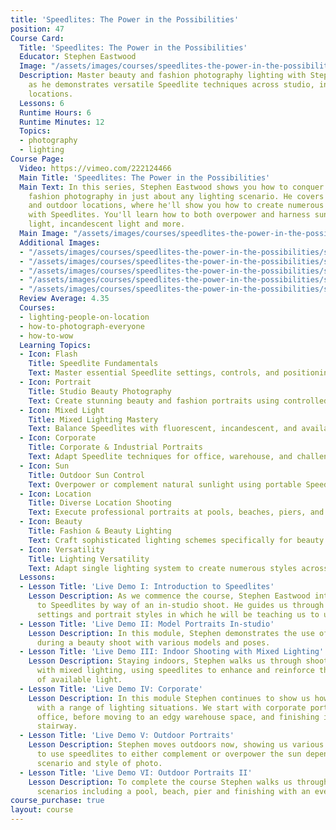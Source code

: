```yaml
---
title: 'Speedlites: The Power in the Possibilities'
position: 47
Course Card:
  Title: 'Speedlites: The Power in the Possibilities'
  Educator: Stephen Eastwood
  Image: "/assets/images/courses/speedlites-the-power-in-the-possibilities/speedlites-the-power-in-the-possibilities.jpg"
  Description: Master beauty and fashion photography lighting with Stephen Eastwood
    as he demonstrates versatile Speedlite techniques across studio, indoor, and outdoor
    locations.
  Lessons: 6
  Runtime Hours: 6
  Runtime Minutes: 12
  Topics:
  - photography
  - lighting
Course Page:
  Video: https://vimeo.com/222124466
  Main Title: 'Speedlites: The Power in the Possibilities'
  Main Text: In this series, Stephen Eastwood shows you how to conquer beauty and
    fashion photography in just about any lighting scenario. He covers studio, indoor,
    and outdoor locations, where he'll show you how to create numerous lighting schemes
    with Speedlites. You'll learn how to both overpower and harness sunlight, fluorescent
    light, incandescent light and more.
  Main Image: "/assets/images/courses/speedlites-the-power-in-the-possibilities/speedlites-the-power-in-the-possibilities-1.jpg"
  Additional Images:
  - "/assets/images/courses/speedlites-the-power-in-the-possibilities/speedlites-the-power-in-the-possibilities-2.jpg"
  - "/assets/images/courses/speedlites-the-power-in-the-possibilities/speedlites-the-power-in-the-possibilities-3.jpg"
  - "/assets/images/courses/speedlites-the-power-in-the-possibilities/speedlites-the-power-in-the-possibilities-4.jpg"
  - "/assets/images/courses/speedlites-the-power-in-the-possibilities/speedlites-the-power-in-the-possibilities-5.jpg"
  - "/assets/images/courses/speedlites-the-power-in-the-possibilities/speedlites-the-power-in-the-possibilities-6.jpg"
  Review Average: 4.35
  Courses:
  - lighting-people-on-location
  - how-to-photograph-everyone
  - how-to-wow
  Learning Topics:
  - Icon: Flash
    Title: Speedlite Fundamentals
    Text: Master essential Speedlite settings, controls, and positioning for professional portraits.
  - Icon: Portrait
    Title: Studio Beauty Photography
    Text: Create stunning beauty and fashion portraits using controlled Speedlite setups.
  - Icon: Mixed Light
    Title: Mixed Lighting Mastery
    Text: Balance Speedlites with fluorescent, incandescent, and available light sources seamlessly.
  - Icon: Corporate
    Title: Corporate & Industrial Portraits
    Text: Adapt Speedlite techniques for office, warehouse, and challenging indoor environments.
  - Icon: Sun
    Title: Outdoor Sun Control
    Text: Overpower or complement natural sunlight using portable Speedlite systems.
  - Icon: Location
    Title: Diverse Location Shooting
    Text: Execute professional portraits at pools, beaches, piers, and urban environments.
  - Icon: Beauty
    Title: Fashion & Beauty Lighting
    Text: Craft sophisticated lighting schemes specifically for beauty and fashion photography.
  - Icon: Versatility
    Title: Lighting Versatility
    Text: Adapt single lighting system to create numerous styles across any shooting scenario.
  Lessons:
  - Lesson Title: 'Live Demo I: Introduction to Speedlites'
    Lesson Description: As we commence the course, Stephen Eastwood introduces us
      to Speedlites by way of an in-studio shoot. He guides us through the various
      settings and portrait styles in which he will be teaching us to use them.
  - Lesson Title: 'Live Demo II: Model Portraits In-studio'
    Lesson Description: In this module, Stephen demonstrates the use of Speedlites
      during a beauty shoot with various models and poses.
  - Lesson Title: 'Live Demo III: Indoor Shooting with Mixed Lighting'
    Lesson Description: Staying indoors, Stephen walks us through shooting indoors
      with mixed lighting, using speedlites to enhance and reinforce the motivation
      of available light.
  - Lesson Title: 'Live Demo IV: Corporate'
    Lesson Description: In this module Stephen continues to show us how to work indoors
      with a range of lighting situations. We start with corporate portraits in an
      office, before moving to an edgy warehouse space, and finishing in an industrial
      stairway.
  - Lesson Title: 'Live Demo V: Outdoor Portraits'
    Lesson Description: Stephen moves outdoors now, showing us various techniques
      to use speedlites to either complement or overpower the sun depending on the
      scenario and style of photo.
  - Lesson Title: 'Live Demo VI: Outdoor Portraits II'
    Lesson Description: To complete the course Stephen walks us through various outdoor
      scenarios including a pool, beach, pier and finishing with an evening city skyline.
course_purchase: true
layout: course
---
```


